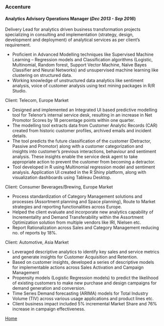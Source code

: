 ### Accenture
#### Analytics Advisory Operations Manager (_Dec 2013 - Sep 2016_)

Delivery Lead for analytics driven business transformation projects specializing in consulting and implementation (strategy, design, development and deployment) of analytical services as per client’s requirement.
- Proficient in Advanced Modelling techniques like Supervised Machine Learning – Regression models and Classification algorithms (Logistic, Multinomial, Random forest, Support Vector Machine, Naïve Bayes Classifier and Neural Networks) and unsupervised machine learning like
clustering on structured data.
- Working knowledge of unstructured data analytics like sentiment analysis, voice of customer analysis using text mining packages in R/R Studio.

Client: Telecom, Europe Market
- Designed and implemented an Integrated UI based predictive modelling tool for Telenor’s internal service desk, resulting in an increase in Net Promotor Scores by 18 percentage points within one quarter.
- The modelling tool extracts data from Customer Analytic Records (CAR) created from historic customer profiles, archived emails and incident details.
- The tool predicts the future classification of the customer (Detractor, Passive and Promotor) along with a customer categorization and insights into customer’s previous interactions, behaviour and sentiment analysis. These insights enable the service desk agent to take appropriate action to prevent the customer from becoming a detractor.
- Tool developed in R using Multinomial regression model and sentiment analysis. Application UI created in the R Shiny platform, along with visualization dashboards using Tableau Desktop.

Client: Consumer Beverages/Brewing, Europe Market
- Process standardization of Category Management solutions and processes (Assortment planning and Space planning), Route to Market strategies and reporting functionalities across Europe.
- Helped the client evaluate and incorporate new analytics capability of Incrementality and Demand Transferability within the Assortment Optimization solution from multiple vendors like IRI, Nielsen etc.
- Report Rationalization across Sales and Category Management reducing no. of reports by 18%.

Client: Automotive, Asia Market
- Leveraged descriptive analytics to identify key sales and service metrics and generate insights for Customer Acquisition and Retention.
- Based on customer insights, developed a series of descriptive models for implementable actions across Sales Activation and Campaign Management
- Propensity models (Logistic Regression models) to predict the likelihood of existing customers to make new purchase and design campaigns for demand generation and conversion.
- Time Series Demand forecasting (ARIMA) models for Total Industry Volume (TIV) across various usage applications and product lines etc.
- Client business impact included 5% incremental Market Share and 76% increase in campaign effectiveness.

<i class="fa fa-home" style="font-size:16px;color:#0072b1" ></i> <a href="https://arjunxnair.github.io/">Home</a>
